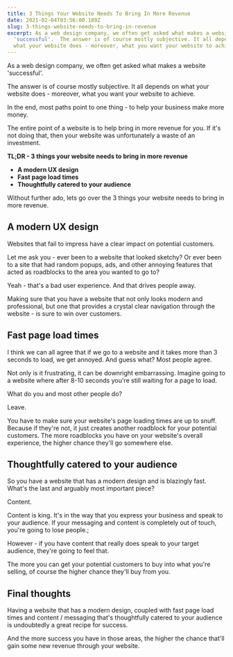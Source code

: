 ```yaml
---
title: 3 Things Your Website Needs To Bring In More Revenue
date: 2021-02-04T03:56:00.189Z
slug: 3-things-website-needs-to-bring-in-revenue
excerpt: As a web design company, we often get asked what makes a website
  'successful'.  The answer is of course mostly subjective. It all depends on
  what your website does - moreover, what you want your website to achieve.
---
```

As a web design company, we often get asked what makes a website 'successful'.

The answer is of course mostly subjective. It all depends on what your website does - moreover, what you want your website to achieve.

In the end, most paths point to one thing - to help your business make more money.

The entire point of a website is to help bring in more revenue for you. If it's not doing that, then your website was unfortunately a waste of an investment.

**TL;DR - 3 things your website needs to bring in more revenue**

* **A modern UX design**
* **Fast page load times**
* **Thoughtfully catered to your audience**

Without further ado, lets go over the 3 things your website needs to bring in more revenue.

## A modern UX design

Websites that fail to impress have a clear impact on potential customers.

Let me ask you - ever been to a website that looked sketchy? Or ever been to a site that had random popups, ads, and other annoying features that acted as roadblocks to the area you wanted to go to?

Yeah - that's a bad user experience. And that drives people away.

Making sure that you have a website that not only looks modern and professional, but one that provides a crystal clear navigation through the website - is sure to win over customers.

## Fast page load times

I think we can all agree that if we go to a website and it takes more than 3 seconds to load, we get annoyed. And guess what? Most people agree.

Not only is it frustrating, it can be downright embarrassing. Imagine going to a website where after 8-10 seconds you're still waiting for a page to load.

What do you and most other people do?

Leave.

You have to make sure your website's page loading times are up to snuff. Because if they're not, it just creates another roadblock for your potential customers. The more roadblocks you have on your website's overall experience, the higher chance they'll go somewhere else.

## Thoughtfully catered to your audience

So you have a website that has a modern design and is blazingly fast. What's the last and arguably most important piece?

Content.

Content is king. It's in the way that you express your business and speak to your audience. If your messaging and content is completely out of touch, you're going to lose people.;

However - if you have content that really does speak to your target audience, they're going to feel that.

The more you can get your potential customers to buy into what you're selling, of course the higher chance they'll buy from you.

## Final thoughts

Having a website that has a modern design, coupled with fast page load times and content / messaging that's thoughtfully catered to your audience is undoubtedly a great recipe for success.

And the more success you have in those areas, the higher the chance that'll gain some new revenue through your website.